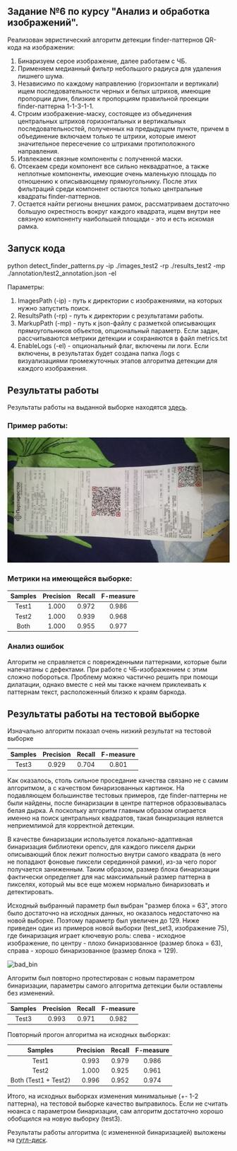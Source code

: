 ## Задание №6 по курсу "Анализ и обработка изображений".

Реализован эвристический алгоритм детекции finder-паттернов QR-кода на изображении:

1. Бинаризуем серое изображение, далее работаем с ЧБ.
2. Применяем медианный фильтр небольшого радиуса для удаления лишнего шума.
3. Независимо по каждому направлению (горизонтали и вертикали) ищем последовательности черных и белых штрихов, имеющие пропорции длин, близкие к пропорциям правильной проекции finder-паттерна 1-1-3-1-1.
4. Строим изображение-маску, состоящее из объединения центральных штрихов горизонтальных и вертикальных последовательностей, полученных на предыдущем пункте, причем в объединение включаем только те штрихи, которые имеют значительное пересечение со штрихами протиположного направления.
5. Извлекаем связные компоненты с полученной маски.
6. Отсекаем среди компонент все сильно неквадратное, а также неплотные компоненты, имеющие очень маленькую площадь по отношению к описывающему прямоугольнику. После этих фильтраций среди компонент остаются только центральные квадраты finder-паттернов.
7. Остается найти регионы внешних рамок, рассматриваем достаточно большую окрестность вокруг каждого квадрата, ищем внутри нее связную компоненту наибольшей площади - это и есть искомая рамка.

## Запуск кода

python detect_finder_patterns.py -ip ./images_test2 -rp ./results_test2 -mp ./annotation/test2_annotation.json -el

Параметры:
1. ImagesPath (-ip) - путь к директории с изображениями, на которых нужно запустить поиск.
2. ResultsPath (-rp) - путь к директории с результатами работы.
3. MarkupPath (-mp) - путь к json-файлу с разметкой описывающих прямоугольников объектов, опциональный параметр. Если задан, рассчитываются метрики детекции и сохраняются в файл metrics.txt
4. EnableLogs (-el) - опциональный флаг, включены ли логи. Если включены, в результатах будет создана папка /logs с визуализациями промежуточных этапов алгоритма детекции для каждого изображения.

## Результаты работы

Результаты работы на выданной выборке находятся [здесь](
https://drive.google.com/drive/folders/1VyYlaSKrsqBYMqyghB2Kg4ulhn2NtYlC?usp=sharing).

### Пример работы:

![example](./example.jpg)

### Метрики на имеющейся выборке:

Samples | Precision | Recall | F-measure |
:--------: | :-------------: | :----------------: | :-------: |
Test1 | 1.000 | 0.972 | 0.986
Test2 | 1.000 | 0.939 | 0.968
Both | 1.000 | 0.955 | 0.977

### Анализ ошибок

Алгоритм не справляется с поврежденными паттернами, которые были напечатаны с дефектами. При работе с ЧБ-изображением с этим сложно побороться. Проблему можно частично решить при помощи дилатации, однако вместе с ней мы также начнем приклеивать к паттернам текст, расположенный близко к краям баркода.


## Результаты работы на тестовой выборке

Изначально алгоритм показал очень низкий результат на тестовой выборке

Samples | Precision | Recall | F-measure |
:--------: | :-------------: | :----------------: | :-------: |
Test3 | 0.929 | 0.704 | 0.801

Как оказалось, столь сильное проседание качества связано не с самим алгоритмом, а с качеством бинаризованных картинок. На подавляющем большинстве тестовых примеров, где finder-паттерны не были найдены, после бинаризации в центре паттернов образовывалась белая дырка. А поскольку алгоритм главным образом опирается именно на поиск центральных квадратов, такая бинаризация является неприемлимой для корректной детекции.

В качестве бинаризации используется локально-адаптивная бинаризация библиотеки opencv, для каждого пикселя дырки описывающий блок лежит полностью внутри самого квадрата (в него не попадают фоновые пиксели серединной рамки), из-за чего порог получается заниженным. Таким образом, размер блока бинаризации фактически определяет для нас максимальный размер паттерна в пикселях, который мы все еще можем нормально бинаризовать и детектировать.

Исходный выбранный параметр был выбран "размер блока = 63", этого было достаточно на исходных данных, но оказалось недостаточно на новой выборке. Поэтому параметр был увеличен до 129. Ниже приведен один из примеров новой выборки (test_set3, изображение 75), где бинаризация играет ключевую роль: слева - исходное изображение, по центру - плохо бинаризованное (размер блока = 63), справа - хорошо бинаризованное (размер блока = 129).

![bad_bin](./bin_importance_ex.png)

Алгоритм был повторно протестирован с новым параметром бинаризации, параметры самого алгоритма детекции были оставлены без изменений.

Samples | Precision | Recall | F-measure |
:--------: | :-------------: | :----------------: | :-------: |
Test3 | 0.993 | 0.971 | 0.982

Повторный прогон алгоритма на исходных выборках:

Samples | Precision | Recall | F-measure |
:--------: | :-------------: | :----------------: | :-------: |
Test1 | 0.993 | 0.979 | 0.986
Test2 | 1.000 | 0.925 | 0.961
Both (Test1 + Test2) | 0.996 | 0.952 | 0.974

Итого, на исходных выборках изменения минимальные (+- 1-2 паттерна), на тестовой выборке качество выправилось. Если не считать нюанса с параметром бинаризации, сам алгоритм достаточно хорошо обобщился на новую выборку (test3).

Результаты работы алгоритма (с измененной бинаризацией) выложены на [гугл-диск](
https://drive.google.com/drive/folders/1VyYlaSKrsqBYMqyghB2Kg4ulhn2NtYlC?usp=sharing).